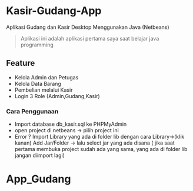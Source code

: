 # Kasir-Gudang-App
Aplikasi Gudang dan Kasir Desktop Menggunakan Java (Netbeans)
> Aplikasi ini adalah aplikasi pertama saya saat belajar java programming

## Feature
- Kelola Admin dan Petugas
- Kelola Data Barang
- Pembelian melalui Kasir
- Login 3 Role (Admin,Gudang,Kasir)

### Cara Penggunaan
- Import database db_kasir.sql ke PHPMyAdmin
- open project di netbeans -> pilih project ini
- Error ? Import Library yang ada di folder lib dengan cara Library->(klik kanan) Add Jar/Folder -> lalu select jar yang ada disana ( jika saat pertama membuka project sudah ada yang sama, yang ada di folder lib jangan diimport lagi)
# App_Gudang
